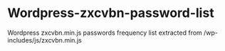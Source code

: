 # Wordpress-zxcvbn-password-list
Wordpress zxcvbn.min.js passwords frequency list extracted from /wp-includes/js/zxcvbn.min.js
